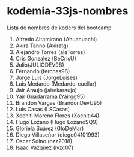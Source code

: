 # kodemia-33js-nombres

Lista de nombres de koders del bootcamp

1. Alfredo Altamirano (Ahuahuachi)
2. Akira Tanno (Akiratg)
3. Alejandro Torres (aleTorres)
4. Cris Gonzalez (BeCrisU)
5. Julio(JULIODEV9B)
6. Fernando (ferchas98)
7. Jorge Luis (JorgeLuises)
8. Luis Medardo (Medardo-cuellar)
9. Jair Araujo (jairekaraujo)
10. Yair Guadarrama (Yairgg95)
11. Brandon Vargas (BrandonDevU95)
12. Luis Casas (LSCasas)
13. Xochitl Moreno Flores (Xochitl44)
14. Hugo Lozano (Hugo LozanoSQ9)
15. Gloriela Suárez (GloDeMar)
16. Diego Villaseñor (diego04101993)
17. Oscar Solno (ozz2018)
18. Isaac Vazquez (ivzc07)
